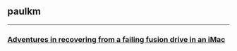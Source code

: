 ## paulkm
---
### [Adventures in recovering from a failing fusion drive in an iMac](docs/howtos/fusion_recovery.md)
